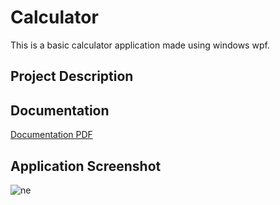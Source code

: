 
# Calculator

This is a basic calculator application made using windows wpf. 

## Project Description

## Documentation
[Documentation PDF](https://github.com/aaronharrell12/Calculator2/blob/Aaron/Programmer_Documentation.docx.pdf)


## Application Screenshot

![ne](https://user-images.githubusercontent.com/18093319/110239147-2e1dba00-7f0b-11eb-86c9-485254ff36ab.gif)



